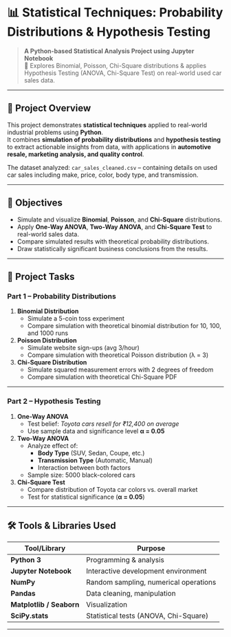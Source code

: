 # 📊 Statistical Techniques: Probability Distributions & Hypothesis Testing

> **A Python-based Statistical Analysis Project using Jupyter Notebook**  
> 🧠 Explores Binomial, Poisson, Chi-Square distributions & applies Hypothesis Testing (ANOVA, Chi-Square Test) on real-world used car sales data.

---

## 📌 Project Overview

This project demonstrates **statistical techniques** applied to real-world industrial problems using **Python**.  
It combines **simulation of probability distributions** and **hypothesis testing** to extract actionable insights from data, with applications in **automotive resale, marketing analysis, and quality control**.

The dataset analyzed: `car_sales_cleaned.csv` – containing details on used car sales including make, price, color, body type, and transmission.

---

## 🎯 Objectives

- Simulate and visualize **Binomial**, **Poisson**, and **Chi-Square** distributions.
- Apply **One-Way ANOVA**, **Two-Way ANOVA**, and **Chi-Square Test** to real-world sales data.
- Compare simulated results with theoretical probability distributions.
- Draw statistically significant business conclusions from the results.

---

## 🧩 Project Tasks

### **Part 1 – Probability Distributions**
1. **Binomial Distribution**  
   - Simulate a 5-coin toss experiment  
   - Compare simulation with theoretical binomial distribution for 10, 100, and 1000 runs
2. **Poisson Distribution**  
   - Simulate website sign-ups (avg 3/hour)  
   - Compare simulation with theoretical Poisson distribution (λ = 3)
3. **Chi-Square Distribution**  
   - Simulate squared measurement errors with 2 degrees of freedom  
   - Compare simulation with theoretical Chi-Square PDF

---

### **Part 2 – Hypothesis Testing**
1. **One-Way ANOVA**  
   - Test belief: *Toyota cars resell for ₹12,400 on average*  
   - Use sample data and significance level **α = 0.05**
2. **Two-Way ANOVA**  
   - Analyze effect of:
     - **Body Type** (SUV, Sedan, Coupe, etc.)
     - **Transmission Type** (Automatic, Manual)  
     - Interaction between both factors  
   - Sample size: 5000 black-colored cars
3. **Chi-Square Test**  
   - Compare distribution of Toyota car colors vs. overall market  
   - Test for statistical significance (**α = 0.05**)

---

## 🛠️ Tools & Libraries Used

| Tool/Library      | Purpose |
|-------------------|---------|
| **Python 3**      | Programming & analysis |
| **Jupyter Notebook** | Interactive development environment |
| **NumPy**         | Random sampling, numerical operations |
| **Pandas**        | Data cleaning, manipulation |
| **Matplotlib / Seaborn** | Visualization |
| **SciPy.stats**   | Statistical tests (ANOVA, Chi-Square) |

---


